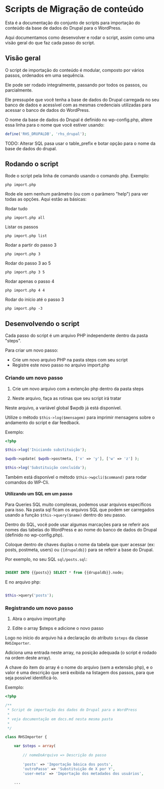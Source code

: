 # Scripts de Migração de conteúdo

Esta é a documentação do conjunto de scripts para importação do conteúdo da base de dados do Drupal para o WordPress.

Aqui documentamos como desenvolver e rodar o script, assim como uma visão geral do que faz cada passo do script.


## Visão geral

O script de importação do conteúdo é modular, composto por vários passos, ordenados em uma sequência.

Ele pode ser rodado integralmente, passando por todos os passos, ou parcialmente.

Ele pressupõe que você tenha a base de dados do Drupal carregada no seu banco de dados e acessível com as mesmas credenciais utilizadas para acessar o banco de dados do WordPress.

O nome da base de dados do Drupal é definido no wp-config.php, altere essa linha para o nome que vocẽ estiver usando:

```PHP
define('RHS_DRUPALDB', 'rhs_drupal');
```

TODO: Alterar SQL pasa usar o table_prefix e botar opção para o nome da base de dados do drupal.


## Rodando o script

Rode o script pela linha de comando usando o comando php. Exemplo:

```
php import.php
```

Rode ele sem nenhum parâmetro (ou com o parâmero "help") para ver todas as opções. Aqui estão as básicas:

Rodar tudo
```
php import.php all
```

Listar os passos
```
php import.php list
```

Rodar a partir do passo 3
```
php import.php 3
```

Rodar do passo 3 ao 5
```
php import.php 3 5
```

Rodar apenas o passo 4
```
php import.php 4 4
```

Rodar do início até o passo 3
```
php import.php -3
```

## Desenvolvendo o script

Cada passo do script é um arquivo PHP independente dentro da pasta "steps".

Para criar um novo passo:

* Crie um novo arquivo PHP na pasta steps com seu script
* Registre este novo passo no arquivo import.php


### Criando um novo passo

1. Crie um novo arquivo com a extenção php dentro da pasta steps

2. Neste arquivo, faça as rotinas que seu script irá tratar

Neste arquivo, a variável global $wpdb já está disponível.

Utilize o método `$this->log($mensagem)` para imprimir mensagens sobre o andamento do script e dar feedback.

Exemplo:

```PHP
<?php

$this->log('Iniciando substituição');

$wpdb->update( $wpdb->postmeta, ['x' => 'y'], ['w' => 'z'] );

$this->log('Substituição concluída');


```

Também está disponível o método `$this->wpcli($command)` para rodar comandos do WP-Cli.

#### Utilizando um SQL em um passo

Para Queries SQL muito complexas, podemos usar arquivos específicos para isso. Na pasta sql ficam os arquivos SQL que podem ser carregados usando a função `$this->query($name)` dentro do seu passo.

Dentro do SQL, você pode usar algumas marcações para se referir aos nomes das tabelas do WordPress e ao nome do banco de dados do Drupal (definido no wp-config.php).

Coloque dentro de chaves duplas o nome da tabela que quer acessar (ex: posts, postmeta, users) ou `{{drupaldb}}` para se referir a base do Drupal.

Por exemplo, no seu SQL `sql/posts.sql`:

```SQL

INSERT INTO {{posts}} SELECT * from {{drupaldb}}.node;

```

E no arquivo php:

```PHP

$this->query('posts');

```



### Registrando um novo passo

1. Abra o arquivo import.php

2. Edite o array $steps e adicione o novo passo

Logo no início do arquivo há a declaração do atributo `$steps` da classe `RHSImporter`.

Adiciona uma entrada neste array, na posição adequada (o script é rodado na ordem deste array).

A chave do item do array é o nome do arquivo (sem a extensão php), e o valor é uma descrição que será exibida na listagem dos passos, para que seja possível identificá-lo.

Exemplo:


```PHP
<?php

/**
 * Script de importação dos dados do Drupal para o WordPress
 * 
 * veja documentação em docs.md nesta mesma pasta
 * 
 */ 

class RHSImporter {

    var $steps = array(
    
        // nomeDoArquivo => Descrição do passo
        
        'posts' => 'Importação básica dos posts',
        'outroPasso' => 'Substituição de X por Y',
        'user-meta' => 'Importação dos metadados dos usuários',
        
    ...

```
